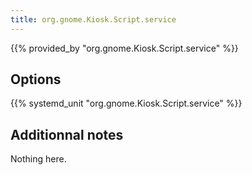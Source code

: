```yaml
---
title: org.gnome.Kiosk.Script.service
---
```


{{% provided_by "org.gnome.Kiosk.Script.service" %}}

## Options

{{% systemd_unit "org.gnome.Kiosk.Script.service" %}}

## Additionnal notes

Nothing here.